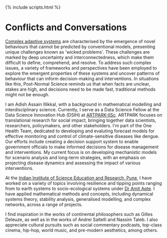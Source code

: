{% include scripts.html %}

# Conflicts and Conversations

[Complex adaptive systems](https://www.youtube.com/watch?v=BfnY9gn6ktk) are characterised by the emergence of novel behaviours that cannot be predicted by conventional models, presenting unique challenges known as 'wicked problems'. These challenges are marked by deep uncertainty and interconnectedness, which make them difficult to define, comprehend, and resolve.  To address such complex issues, a variety of frameworks and perspectives have been employed to explore the emergent properties of these systems and uncover patterns of behaviour that can inform decision-making and interventions. In situations like this, Post-Normal Science reminds us that when facts are unclear, stakes are high, and decisions need to be made fast, traditional methods might not be enough.

I am Adish Assain Illikkal, with a background in mathematical modelling and interdisciplinary science. Currently, I serve as a Data Science Fellow at the Data Science Innovation Hub (DSIH) at [ARTPARK-IISc](https://artpark.in/). ARTPARK focuses on translational research for social impact, bringing together data scientists, researchers, policymakers, and other stakeholders. I'm part of the One Health Team, dedicated to developing and evaluting forecast models for effective monitoring and control of climate-sensitive diseases like dengue. Our efforts include creating a decision support system to enable government officials to make informed decisions for disease management and interventions. My current focus is on developing mechanistic models for scenario analysis and long-term strategies, with an emphasis on projecting disease dynamics and assessing the impact of various interventions.

At the [Indian Institute of Science Education and Research, Pune](https://www.iiserpune.ac.in/), I have worked on a variety of topics involving resilience and tipping points ranging from to earth systems to socio-ecological systems under [Dr Amit Apte](https://icts.res.in/people/amit-apte).  I have applied mathematical methods and concepts, including dynamical systems theory, stability analysis, generalised modelling, and complex networks, across a range of projects.

I find inspiration in the works of continental philosophers such as Gilles Deleuze, as well as in the works of Andrei Saltelli and Nassim Taleb. I also appreciate cultural pursuits such as social commentary podcasts, top-class cinema, hip-hop, world music, and pre-modern aesthetics, among others.